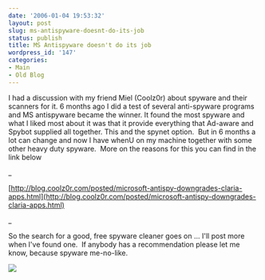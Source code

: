 ```yaml
---
date: '2006-01-04 19:53:32'
layout: post
slug: ms-antispyware-doesnt-do-its-job
status: publish
title: MS Antispyware doesn't do its job
wordpress_id: '147'
categories:
- Main
- Old Blog
---
```


I had a discussion with my friend Miel (Coolz0r) about spyware and their scanners for it. 6 months ago I did a test of several anti-spyware programs and MS antispyware became the winner. It found the most spyware and what I liked most about it was that it provide everything that Ad-aware and Spybot supplied all together. This and the spynet option.  But in 6 months a lot can change and now I have whenU on my machine together with some other heavy duty spyware.  More on the reasons for this you can find in the link below

_


[http://blog.coolz0r.com/posted/microsoft-antispy-downgrades-claria-apps.html](http://blog.coolz0r.com/posted/microsoft-antispy-downgrades-claria-apps.html)

_


So the search for a good, free spyware cleaner goes on ... I'll post more when I've found one.  If anybody has a recommendation please let me know, because spyware me-no-like.

![](http://geekswithblogs.net/casualjim/aggbug/51020.aspx)
